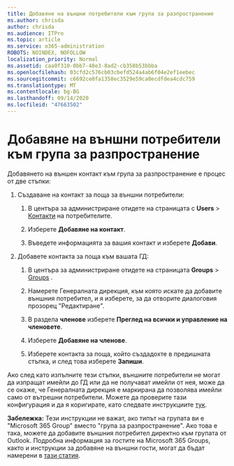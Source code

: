 ```yaml
---
title: Добавяне на външни потребители към група за разпространение
ms.author: chrisda
author: chrisda
ms.audience: ITPro
ms.topic: article
ms.service: o365-administration
ROBOTS: NOINDEX, NOFOLLOW
localization_priority: Normal
ms.assetid: caa0f310-0bb7-48e3-8ad2-cb358b53bbba
ms.openlocfilehash: 03cfd2c576cb03cbefd524a4ab6f04e2ef1eebec
ms.sourcegitcommit: c6692ce0fa1358ec3529e59ca0ecdfdea4cdc759
ms.translationtype: MT
ms.contentlocale: bg-BG
ms.lasthandoff: 09/14/2020
ms.locfileid: "47663502"
---
```

# <a name="add-external-users-to-a-distribution-group"></a>Добавяне на външни потребители към група за разпространение

Добавянето на външен контакт към група за разпространение е процес от две стъпки:
  
1. Създаване на контакт за поща за външни потребители:
    
    1. В центъра за администриране отидете на страницата с **Users**  >  [Контакти](https://admin.microsoft.com/adminportal/home#/Contact) на потребителите. 
    
    2. Изберете **Добавяне на контакт**.
    
    3. Въведете информацията за вашия контакт и изберете **Добави**.
    
2. Добавете контакта за поща към вашата ГД:
    
    1. В центъра за администриране отидете на страницата **Groups**  >  [Groups](https://admin.microsoft.com/adminportal/home#/groups) . 
    
    2. Намерете Генералната дирекция, към която искате да добавите външния потребител, и я изберете, за да отворите диалоговия прозорец "Редактиране".
    
    3. В раздела **членове** изберете **Преглед на всички и управление на членовете**. 
    
    4. Изберете **Добавяне на членове**.
    
    5. Изберете контакта за поща, който създадохте в предишната стъпка, и след това изберете **Запиши**.
    
Ако след като изпълните тези стъпки, външните потребители не могат да изпращат имейли до ГД или да не получават имейли от нея, може да се окаже, че Генералната дирекция е маркирана да позволява имейли само от вътрешни потребители. Можете да проверите тази конфигурация и да я коригирате, като следвате инструкциите [тук](https://docs.microsoft.com/exchange/mail-flow-best-practices/non-delivery-reports-in-exchange-online/fix-error-code-5-7-133-in-exchange-online).
  
 **Забележка:** Тези инструкции не важат, ако типът на групата ви е "Microsoft 365 Group" вместо "група за разпространение". Ако това е така, можете да добавите външния потребител директно към групата от Outlook. Подробна информация за гостите на Microsoft 365 Groups, както и инструкции за добавяне на външни гости, могат да бъдат намерени в [тази статия](https://support.office.com/article/Guest-access-in-Office-365-Groups-bfc7a840-868f-4fd6-a390-f347bf51aff6.aspx).
  